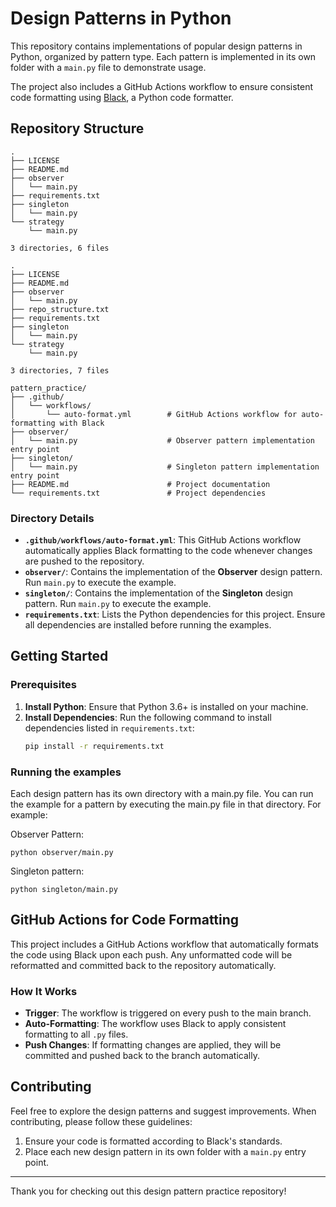 # Design Patterns in Python

This repository contains implementations of popular design patterns in Python, organized by pattern type. Each pattern is implemented in its own folder with a `main.py` file to demonstrate usage.

The project also includes a GitHub Actions workflow to ensure consistent code formatting using [Black](https://github.com/psf/black), a Python code formatter.

## Repository Structure
```plaintext
.
├── LICENSE
├── README.md
├── observer
│   └── main.py
├── requirements.txt
├── singleton
│   └── main.py
└── strategy
    └── main.py

3 directories, 6 files
```
```plaintext
.
├── LICENSE
├── README.md
├── observer
│   └── main.py
├── repo_structure.txt
├── requirements.txt
├── singleton
│   └── main.py
└── strategy
    └── main.py

3 directories, 7 files
```
```plaintext
pattern_practice/
├── .github/
│   └── workflows/
│       └── auto-format.yml        # GitHub Actions workflow for auto-formatting with Black
├── observer/
│   └── main.py                    # Observer pattern implementation entry point
├── singleton/
│   └── main.py                    # Singleton pattern implementation entry point
├── README.md                      # Project documentation
└── requirements.txt               # Project dependencies
```


### Directory Details

- **`.github/workflows/auto-format.yml`**: This GitHub Actions workflow automatically applies Black formatting to the code whenever changes are pushed to the repository.
- **`observer/`**: Contains the implementation of the **Observer** design pattern. Run `main.py` to execute the example.
- **`singleton/`**: Contains the implementation of the **Singleton** design pattern. Run `main.py` to execute the example.
- **`requirements.txt`**: Lists the Python dependencies for this project. Ensure all dependencies are installed before running the examples.

## Getting Started

### Prerequisites

1. **Install Python**: Ensure that Python 3.6+ is installed on your machine.
2. **Install Dependencies**: Run the following command to install dependencies listed in `requirements.txt`:
   ```bash
   pip install -r requirements.txt

### Running the examples

Each design pattern has its own directory with a main.py file. You can run the example for a pattern by executing the main.py file in that directory. For example:

Observer Pattern:

    python observer/main.py

Singleton pattern:

    python singleton/main.py

## GitHub Actions for Code Formatting

This project includes a GitHub Actions workflow that automatically formats the code using Black upon each push. Any unformatted code will be reformatted and committed back to the repository automatically.

### How It Works

- **Trigger**: The workflow is triggered on every push to the main branch.
- **Auto-Formatting**: The workflow uses Black to apply consistent formatting to all `.py` files.
- **Push Changes**: If formatting changes are applied, they will be committed and pushed back to the branch automatically.

## Contributing

Feel free to explore the design patterns and suggest improvements. When contributing, please follow these guidelines:

1. Ensure your code is formatted according to Black's standards.
2. Place each new design pattern in its own folder with a `main.py` entry point.

---

Thank you for checking out this design pattern practice repository!

